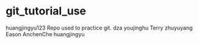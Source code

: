 # git_tutorial_use
huangjingyu123
Repo used to practice git.
dza
youjinghu
Terry
zhuyuyang
Eason
AnchenChe
huangjingyu